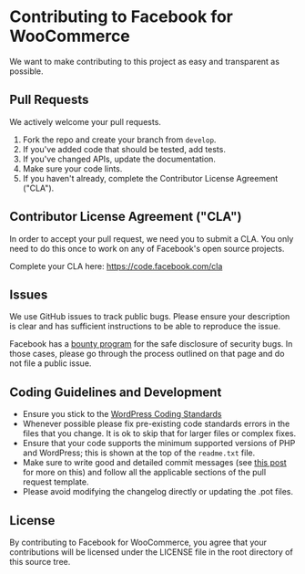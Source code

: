# Contributing to Facebook for WooCommerce
We want to make contributing to this project as easy and transparent as
possible.

## Pull Requests
We actively welcome your pull requests.

1. Fork the repo and create your branch from `develop`.
2. If you've added code that should be tested, add tests.
3. If you've changed APIs, update the documentation.
4. Make sure your code lints.
5. If you haven't already, complete the Contributor License Agreement ("CLA").

## Contributor License Agreement ("CLA")
In order to accept your pull request, we need you to submit a CLA. You only need
to do this once to work on any of Facebook's open source projects.

Complete your CLA here: <https://code.facebook.com/cla>

## Issues
We use GitHub issues to track public bugs. Please ensure your description is
clear and has sufficient instructions to be able to reproduce the issue.

Facebook has a [bounty program](https://www.facebook.com/whitehat/) for the safe
disclosure of security bugs. In those cases, please go through the process
outlined on that page and do not file a public issue.

## Coding Guidelines and Development 
* Ensure you stick to the [WordPress Coding Standards](https://make.wordpress.org/core/handbook/best-practices/coding-standards/php/)
* Whenever possible please fix pre-existing code standards errors in the files that you change. It is ok to skip that for larger files or complex fixes.
* Ensure that your code supports the minimum supported versions of PHP and WordPress; this is shown at the top of the `readme.txt` file.
* Make sure to write good and detailed commit messages (see [this post](https://chris.beams.io/posts/git-commit/) for more on this) and follow all the applicable sections of the pull request template.
* Please avoid modifying the changelog directly or updating the .pot files.

## License
By contributing to Facebook for WooCommerce, you agree that your contributions
will be licensed under the LICENSE file in the root directory of
this source tree.
